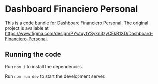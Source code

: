 
  # Dashboard Financiero Personal

  This is a code bundle for Dashboard Financiero Personal. The original project is available at https://www.figma.com/design/PYwtuytYSykn3zyCEkB1XD/Dashboard-Financiero-Personal.

  ## Running the code

  Run `npm i` to install the dependencies.

  Run `npm run dev` to start the development server.
  